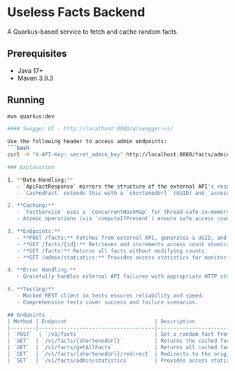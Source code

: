 # Useless Facts Backend

A Quarkus-based service to fetch and cache random facts.

## Prerequisites
- Java 17+
- Maven 3.9.3

## Running
```bash
mvn quarkus:dev

#### Swagger UI - http://localhost:8080/q/swagger-ui/

Use the following header to access admin endpoints:
```bash
curl -H "X-API-Key: secret_admin_key" http://localhost:8080/facts/admin/statistics

### Explanation

1. **Data Handling:**
   - `ApiFactResponse` mirrors the structure of the external API's response.
   - `CachedFact` extends this with a `shortenedUrl` (UUID) and `accessCount`.

2. **Caching:**
   - `FactService` uses a `ConcurrentHashMap` for thread-safe in-memory storage.
   - Atomic operations (via `computeIfPresent`) ensure safe access count increments.

3. **Endpoints:**
   - **POST /facts:** Fetches from external API, generates a UUID, and stores the fact.
   - **GET /facts/{id}:** Retrieves and increments access count atomically.
   - **GET /facts:** Returns all facts without modifying counts.
   - **GET /admin/statistics:** Provides access statistics for monitoring.

4. **Error Handling:**
   - Gracefully handles external API failures with appropriate HTTP status codes.

5. **Testing:**
   - Mocked REST client in tests ensures reliability and speed.
   - Comprehensive tests cover success and failure scenarios.

## Endpoints
| Method | Endpoint                            | Description                                                                           |
|--------|-------------------------------------|---------------------------------------------------------------------------------------|
| `POST`  | `/v1/facts`                        | Get a random fact from the Useless Facts API, stores it, and returns a shortened URL. |
| `GET`  | `/v1/facts/{shortenedUrl}`          | Returns the cached fact and increments the access count.                              |
| `GET`  | `/v1/facts/getAllFacts`             | Returns all cached facts and does not increment the access count.                     |
| `GET`  | `/v1/facts/{shortenedUrl}/redirect` | Redirects to the original fact and increments the access count.                       |
| `GET`  | `/v1/facts/admin/statistics`        | Provides access statistics for all shortened URLs.                                    |